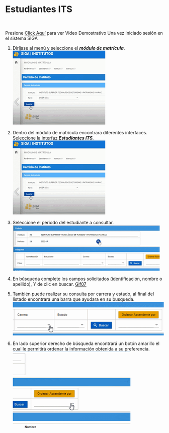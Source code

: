 #  **Estudiantes ITS**

<br>

Presione [Click Aquí](https://youtu.be/7e1n4RWT6LE) para ver Video Demostrativo
Una vez iniciado sesión en el sistema SIGA

1. Diríjase al menú y seleccione el ***módulo de matrícula***.
![Gif01](GifCE1.gif)


2. Dentro del módulo de matrícula encontrara diferentes interfaces. 
Seleccione la interfaz ***Estudiantes ITS***.
![Gif02](GifCE2.gif)


3. Seleccione el periodo del estudiante a consultar.
![Gif03](GifCE3.gif)


4. En búsqueda complete los campos solicitados (identificación, nombre o apellido), Y de clic en buscar.
[Gif07](GifCE4.gif)


5. También puede realizar su consulta por carrera y estado, al final del listado encontrara una barra que ayudara en su busqueda. 
![Gif04](GifCE5.gif)


6. En lado superior derecho de búsqueda encontrará un botón amarillo el cual le permitirá ordenar la información obtenida a su preferencia.
![Gif01](GiFCE6.gif)



 
